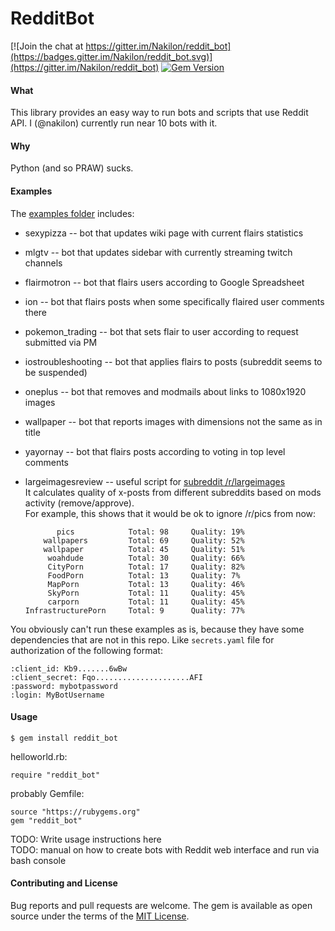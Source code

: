 # RedditBot

[![Join the chat at https://gitter.im/Nakilon/reddit_bot](https://badges.gitter.im/Nakilon/reddit_bot.svg)](https://gitter.im/Nakilon/reddit_bot)
[![Gem Version](https://badge.fury.io/rb/reddit_bot.svg)](http://badge.fury.io/rb/reddit_bot)

#### What

This library provides an easy way to run bots and scripts that use Reddit API.
I (@nakilon) currently run near 10 bots with it.

#### Why

Python (and so PRAW) sucks.

#### Examples

The [examples folder](examples) includes:

* sexypizza -- bot that updates wiki page with current flairs statistics
* mlgtv -- bot that updates sidebar with currently streaming twitch channels
* flairmotron -- bot that flairs users according to Google Spreadsheet
* ion -- bot that flairs posts when some specifically flaired user comments there
* pokemon_trading -- bot that sets flair to user according to request submitted via PM
* iostroubleshooting -- bot that applies flairs to posts (subreddit seems to be suspended)
* oneplus -- bot that removes and modmails about links to 1080x1920 images
* wallpaper -- bot that reports images with dimensions not the same as in title
* yayornay -- bot that flairs posts according to voting in top level comments
* largeimagesreview -- useful script for [subreddit /r/largeimages](https://reddit.com/r/largeimages/top)  
  It calculates quality of x-posts from different subreddits based on mods activity (remove/approve).  
  For example, this shows that it would be ok to ignore /r/pics from now:

             pics            Total: 98     Quality: 19%  
          wallpapers         Total: 69     Quality: 52%  
          wallpaper          Total: 45     Quality: 51%  
           woahdude          Total: 30     Quality: 66%  
           CityPorn          Total: 17     Quality: 82%  
           FoodPorn          Total: 13     Quality: 7%  
           MapPorn           Total: 13     Quality: 46%  
           SkyPorn           Total: 11     Quality: 45%  
           carporn           Total: 11     Quality: 45%  
      InfrastructurePorn     Total: 9      Quality: 77%  

You obviously can't run these examples as is, because they have some dependencies that are not in this repo. Like `secrets.yaml` file for authorization of the following format:

    :client_id: Kb9.......6wBw
    :client_secret: Fqo.....................AFI
    :password: mybotpassword
    :login: MyBotUsername

#### Usage

    $ gem install reddit_bot

helloworld.rb:

    require "reddit_bot"

probably Gemfile:

    source "https://rubygems.org"
    gem "reddit_bot"

TODO: Write usage instructions here  
TODO: manual on how to create bots with Reddit web interface and run via bash console

#### Contributing and License

Bug reports and pull requests are welcome.
The gem is available as open source under the terms of the [MIT License](http://opensource.org/licenses/MIT).
